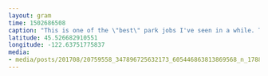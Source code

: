```yaml
---
layout: gram
time: 1502686508
caption: "This is one of the \"best\" park jobs I've seen in a while. That's a STOP sign right there."
latitude: 45.526682910551
longitude: -122.63751775837
media:
- media/posts/201708/20759558_347896725632173_605446863813869568_n_17881427173118874.jpg
---
```

